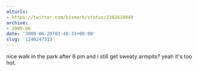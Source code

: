 ```yaml
---
alturls:
- https://twitter.com/bismark/status/2382619849
archive:
- 2009-06
date: '2009-06-29T03:48:33+00:00'
slug: '1246247313'
---
```


nice walk in the park after 8 pm and i still get sweaty armpits? yeah it's too hot.

